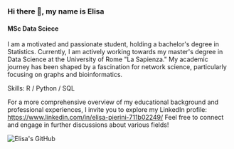 ### Hi there 👋, my name is Elisa

#### MSc Data Sciece
I am a motivated and passionate student, holding a bachelor's degree in Statistics. Currently, I am actively working towards my master's degree in Data Science at the University of Rome "La Sapienza." My academic journey has been shaped by a fascination for network science, particularly focusing on graphs and bioinformatics.

Skills: R / Python / SQL 


For a more comprehensive overview of my educational background and professional experiences, I invite you to explore my LinkedIn profile: 
https://www.linkedin.com/in/elisa-pierini-711b02249/
Feel free to connect and engage in further discussions about various fields!

![Elisa's GitHub](https://github-readme-stats.vercel.app/api?username=eelishh&theme=onedark&show_icons=true)
